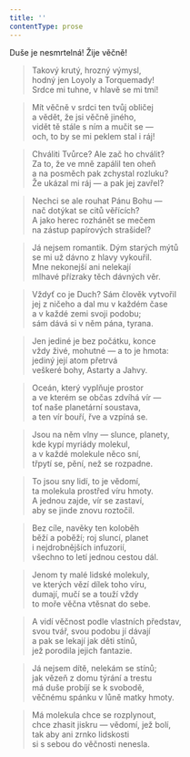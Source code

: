 ```yaml
---
title: ''
contentType: prose
---
```


Duše je nesmrtelná! Žije věčně!

> Takový krutý, hrozný výmysl,  
> hodný jen Loyoly a Torquemady!  
> Srdce mi tuhne, v hlavě se mi tmí!

> Mít věčně v srdci ten tvůj obličej  
> a vědět, že jsi věčně jiného,  
> vidět tě stále s ním a mučit se —  
> och, to by se mi peklem stal i ráj!

> Chváliti Tvůrce? Ale zač ho chválit?  
> Za to, že ve mně zapálil ten oheň  
> a na posměch pak zchystal rozluku?  
> Že ukázal mi ráj — a pak jej zavřel?

> Nechci se ale rouhat Pánu Bohu —  
> nač dotýkat se citů věřících?  
> A jako herec rozhánět se mečem  
> na zástup papírových strašidel?

> Já nejsem romantik. Dým starých mýtů  
> se mi už dávno z hlavy vykouřil.  
> Mne nekonejší ani nelekají  
> mlhavé přízraky těch dávných věr.

> Vždyť co je Duch? Sám člověk vytvořil  
> jej z ničeho a dal mu v každém čase  
> a v každé zemi svoji podobu;  
> sám dává si v něm pána, tyrana.

> Jen jediné je bez počátku, konce  
> vždy živé, mohutné — a to je hmota:  
> jediný její atom přetrvá  
> veškeré bohy, Astarty a Jahvy.

> Oceán, který vyplňuje prostor  
> a ve kterém se občas zdvíhá vír —  
> toť naše planetární soustava,  
> a ten vír bouří, řve a vzpíná se.

> Jsou na něm vlny — slunce, planety,  
> kde kypí myriády molekul,  
> a v každé molekule něco sní,  
> třpytí se, pění, než se rozpadne.

> To jsou sny lidí, to je vědomí,  
> ta molekula prostřed víru hmoty.  
> A jednou zajde, vír se zastaví,  
> aby se jinde znovu roztočil.

> Bez cíle, navěky ten koloběh  
> běží a poběží; roj sluncí, planet  
> i nejdrobnějších infuzorií,  
> všechno to letí jednou cestou dál.

> Jenom ty malé lidské molekuly,  
> ve kterých vězí dílek toho víru,  
> dumají, mučí se a touží vždy  
> to moře věčna vtěsnat do sebe.

> A vidí věčnost podle vlastních představ,  
> svou tvář, svou podobu jí dávají  
> a pak se lekají jak děti stínů,  
> jež porodila jejich fantazie.

> Já nejsem dítě, nelekám se stínů;  
> jak vězeň z domu týrání a trestu  
> má duše probíjí se k svobodě,  
> věčnému spánku v lůně matky hmoty.

> Má molekula chce se rozplynout,  
> chce zhasit jiskru — vědomí, jež bolí,  
> tak aby ani zrnko lidskosti  
> si s sebou do věčnosti nenesla.
